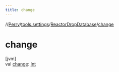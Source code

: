 ```yaml
---
title: change
---
```

//[Perry](../../../index.html)/[tools.settings](../index.html)/[ReactorDropDatabase](index.html)/[change](change.html)



# change



[jvm]\
val [change](change.html): [Int](https://kotlinlang.org/api/latest/jvm/stdlib/kotlin/-int/index.html)





